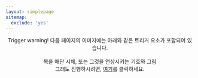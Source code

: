 ```yaml
---
layout: simplepage
sitemap:
  exclude: 'yes'
---
```



<p align="center">
<h>Trigger warning!</h>
다음 페이지의 이미지에는 아래와 같은 트리거 요소가 포함되어 있습니다.<br>
<br>
목을 매단 시체, 또는 그것을 연상시키는 기호와 그림
<br>
그래도 진행하시려면, <a href = "https://seil0224.github.io/labyrinth/unnamed4">여기</a>를 클릭하세요.
</p>

